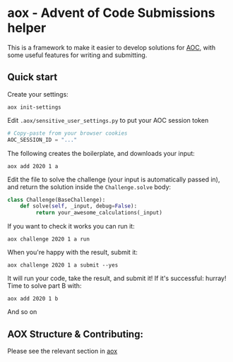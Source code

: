 # aox - Advent of Code Submissions helper

This is a framework to make it easier to develop solutions for [AOC], with some
useful features for writing and submitting.

[aoc]: https://adventofcode.com/

## Quick start

Create your settings:

```shell script
aox init-settings
```

Edit `.aox/sensitive_user_settings.py` to put your AOC session token

```python
# Copy-paste from your browser cookies
AOC_SESSION_ID = "..."
```

The following creates the boilerplate, and downloads your input:

```shell script
aox add 2020 1 a
```

Edit the file to solve the challenge (your input is automatically passed
in), and return the solution inside the `Challenge.solve` body:

```python
class Challenge(BaseChallenge):
    def solve(self, _input, debug=False):
         return your_awesome_calculations(_input)
```

If you want to check it works you can run it:

```shell script
aox challenge 2020 1 a run
```

When you're happy with the result, submit it:

```shell script
aox challenge 2020 1 a submit --yes
```

It will run your code, take the result, and submit it! If it's successful:
hurray! Time to solve part B with:

```shell script
aox add 2020 1 b
```

And so on

## AOX Structure & Contributing:

Please see the relevant section in [aox](./aox)
